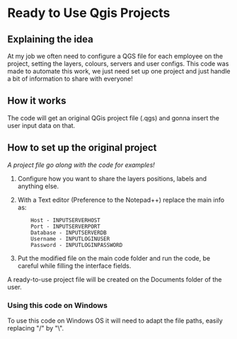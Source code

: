 # Ready to Use Qgis Projects

## Explaining the idea
At my job we often need to configure a QGS file for each employee on the project, setting the layers, colours, servers and user configs. 
This code was made to automate this work, we just need set up one project and just handle a bit of information to share with everyone!

## How it works
The code will get an original QGis project file (.qgs) and gonna insert the user input data on that.

## How to set up the original project
*A project file go along with the code for examples!*
1) Configure how you want to share the layers positions, labels and anything else.
2) With a Text editor (Preference to the Notepad++) replace the main info as:


           Host - INPUTSERVERHOST
           Port - INPUTSERVERPORT
           Database - INPUTSERVERDB
           Username - INPUTLOGINUSER
           Password - INPUTLOGINPASSWORD
 
3) Put the modified file on the main code folder and run the code, be careful while filling the interface fields.

A ready-to-use project file will be created on the Documents folder of the user. 


### Using this code on Windows
To use this code on Windows OS it will need to adapt the file paths, easily replacing "/" by "\\".
